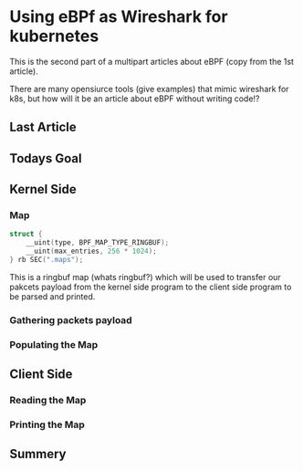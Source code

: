 # Using eBPf as Wireshark for kubernetes

This is the second part of a multipart articles
about eBPF (copy from the 1st article).

There are many opensiurce tools (give examples) that mimic
wireshark for k8s, but how will it be an
article about eBPF without writing code!?

## Last Article

## Todays Goal

## Kernel Side

### Map

```c
struct {
	__uint(type, BPF_MAP_TYPE_RINGBUF);
	__uint(max_entries, 256 * 1024);
} rb SEC(".maps");
```

This is a ringbuf map (whats ringbuf?) which
will be used to transfer our pakcets payload
from the kernel side program to the client
side program to be parsed and printed.

### Gathering packets payload

### Populating the Map

## Client Side

### Reading the Map

### Printing the Map

## Summery
